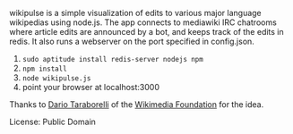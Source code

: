 wikipulse is a simple visualization of edits to various major language
wikipedias using node.js. The app connects to mediawiki IRC chatrooms 
where article edits are announced by a bot, and keeps track of the edits 
in redis. It also runs a webserver on the port specified in config.json.

1. `sudo aptitude install redis-server nodejs npm`
1. `npm install`
1. `node wikipulse.js`
1. point your browser at localhost:3000

Thanks to [Dario Taraborelli](http://nitens.org/taraborelli/home)
of the [Wikimedia Foundation](http://wikimediafoundation.org/) for the idea.

License: Public Domain
